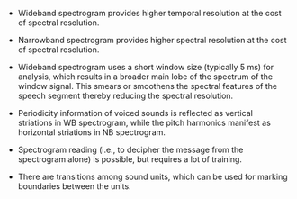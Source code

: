 - Wideband spectrogram provides higher temporal resolution at the cost of spectral resolution.

- Narrowband spectrogram provides higher spectral resolution at the cost of spectral resolution.

- Wideband spectrogram uses a short window size (typically 5 ms) for analysis, which results in a broader main lobe of the spectrum of the window signal. This smears or smoothens the spectral features of the speech segment thereby reducing the spectral resolution.

- Periodicity information of voiced sounds is reflected as vertical striations in WB spectrogram, while the pitch harmonics manifest as horizontal striations in NB spectrogram.

- Spectrogram reading (i.e., to decipher the message from the spectrogram alone) is possible, but requires a lot of training.

- There are transitions among sound units, which can be used for marking boundaries between the units. 
